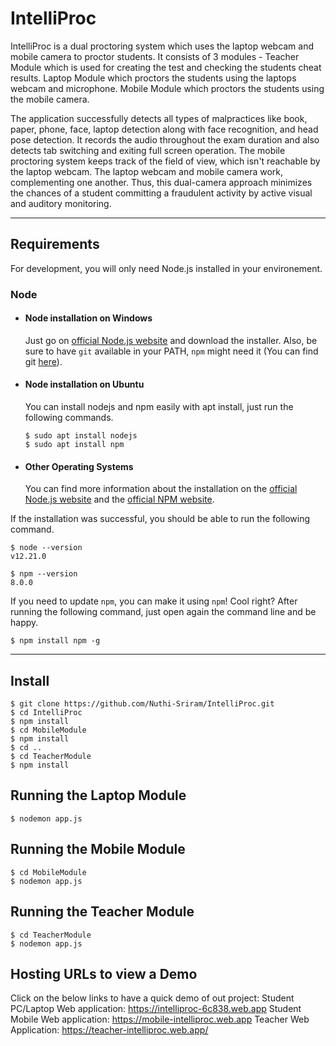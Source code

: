 # IntelliProc

IntelliProc is a dual proctoring system which uses the laptop webcam and mobile camera to proctor students. It consists of 3 modules - 
Teacher Module which is used for creating the test and checking the students cheat results.
Laptop Module which proctors the students using the laptops webcam and microphone.
Mobile Module which proctors the students using the mobile camera.

The application successfully detects all types of malpractices like book, paper,
phone, face, laptop detection along with face recognition, and head pose detection.
It records the audio throughout the exam duration and also detects tab switching and
exiting full screen operation. The mobile proctoring system keeps track of the field
of view, which isn't reachable by the laptop webcam. The laptop webcam and mobile
camera work, complementing one another. Thus, this dual-camera approach
minimizes the chances of a student committing a fraudulent activity by active visual
and auditory monitoring.

---
## Requirements

For development, you will only need Node.js installed in your environement.

### Node
- #### Node installation on Windows

  Just go on [official Node.js website](https://nodejs.org/) and download the installer.
Also, be sure to have `git` available in your PATH, `npm` might need it (You can find git [here](https://git-scm.com/)).

- #### Node installation on Ubuntu

  You can install nodejs and npm easily with apt install, just run the following commands.

      $ sudo apt install nodejs
      $ sudo apt install npm

- #### Other Operating Systems
  You can find more information about the installation on the [official Node.js website](https://nodejs.org/) and the [official NPM website](https://npmjs.org/).

If the installation was successful, you should be able to run the following command.

    $ node --version
    v12.21.0

    $ npm --version
    8.0.0

If you need to update `npm`, you can make it using `npm`! Cool right? After running the following command, just open again the command line and be happy.

    $ npm install npm -g

---

## Install

    $ git clone https://github.com/Nuthi-Sriram/IntelliProc.git
    $ cd IntelliProc
    $ npm install
    $ cd MobileModule
    $ npm install
    $ cd ..
    $ cd TeacherModule
    $ npm install


## Running the Laptop Module

    $ nodemon app.js
    
## Running the Mobile Module

    $ cd MobileModule
    $ nodemon app.js

## Running the Teacher Module

    $ cd TeacherModule
    $ nodemon app.js
 
## Hosting URLs to view a Demo

Click on the below links to have a quick demo of out project:
  Student PC/Laptop Web application: https://intelliproc-6c838.web.app
  Student Mobile Web application: https://mobile-intelliproc.web.app
  Teacher Web Application: https://teacher-intelliproc.web.app/
